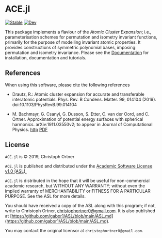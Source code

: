 # ACE.jl

[![Stable](https://img.shields.io/badge/docs-stable-blue.svg)](https://ACEsuit.github.io/ACEdocs.jl/stable)
[![Dev](https://img.shields.io/badge/docs-dev-blue.svg)](https://ACEsuit.github.io/ACEdocs.jl/dev)

<!-- [![Build Status](https://travis-ci.com/JuliaMolSim/ACE.jl.svg?branch=master)](https://travis-ci.com/JuliaMolSim/ACE.jl)

[![Codecov](https://codecov.io/gh/JuliaMolSim/ACE.jl/branch/master/graph/badge.svg)](https://codecov.io/gh/JuliaMolSim/ACE.jl) -->

This package implements a flaviour of the *Atomic Cluster Expansion*; i.e., parameterisation schemes for permutation and isometry invariant functions, primarily for the purpose of modelling invariant atomic properties. It provides constructions of symmetric polynomial bases, imposing permutation and isometry invariance. Please see the [Documentation]() for installation, documentation and tutorials.


## References

When using this software, please cite the following references

* Drautz, R.: Atomic cluster expansion for accurate and transferable interatomic potentials. Phys. Rev. B Condens. Matter. 99, 014104 (2019). doi:10.1103/PhysRevB.99.014104

* M. Bachmayr, G. Csanyi, G. Dusson, S. Etter, C. van der Oord, and C. Ortner. Approximation of potential energy surfaces with spherical harmonics. arXiv:1911.03550v2; to appear in Journal of Computational Physics. [http](https://arxiv.org/abs/1911.03550) [PDF](https://arxiv.org/pdf/1911.03550.pdf)


## License

`ACE.jl` is © 2019, Christoph Ortner

`ACE.jl` is published and distributed under the [Academic Software License v1.0 (ASL).](ASL.md)

`ACE.jl` is distributed in the hope that it will be useful for non-commercial academic research, but WITHOUT ANY WARRANTY; without even the implied warranty of MERCHANTABILITY or FITNESS FOR A PARTICULAR PURPOSE. See the ASL for more details.

You should have received a copy of the ASL along with this program; if not, write to Christoph Ortner, christophortner0@gmail.com. It is also published at [https://github.com/gabor1/ASL/blob/main/ASL.md](https://github.com/gabor1/ASL/blob/main/ASL.md).

You may contact the original licensor at `christophortner0@gmail.com`.
